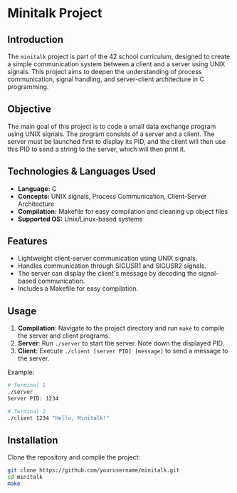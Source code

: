 # Minitalk Project

## Introduction

The `minitalk` project is part of the 42 school curriculum, designed to create a simple communication system between a client and a server using UNIX signals. This project aims to deepen the understanding of process communication, signal handling, and server-client architecture in C programming.

## Objective

The main goal of this project is to code a small data exchange program using UNIX signals. The program consists of a server and a client. The server must be launched first to display its PID, and the client will then use this PID to send a string to the server, which will then print it.

## Technologies & Languages Used

- **Language:** C
- **Concepts:** UNIX signals, Process Communication, Client-Server Architecture
- **Compilation:** Makefile for easy compilation and cleaning up object files
- **Supported OS:** Unix/Linux-based systems


## Features

- Lightweight client-server communication using UNIX signals.
- Handles communication through SIGUSR1 and SIGUSR2 signals.
- The server can display the client's message by decoding the signal-based communication.
- Includes a Makefile for easy compilation.

## Usage

1. **Compilation**: Navigate to the project directory and run `make` to compile the server and client programs.
2. **Server**: Run `./server` to start the server. Note down the displayed PID.
3. **Client**: Execute `./client [server PID] [message]` to send a message to the server.

Example:

```bash
# Terminal 1
./server
Server PID: 1234

# Terminal 2
./client 1234 "Hello, Minitalk!"
```

## Installation
Clone the repository and compile the project:
```bash
git clone https://github.com/yourusername/minitalk.git
cd minitalk
make
```
